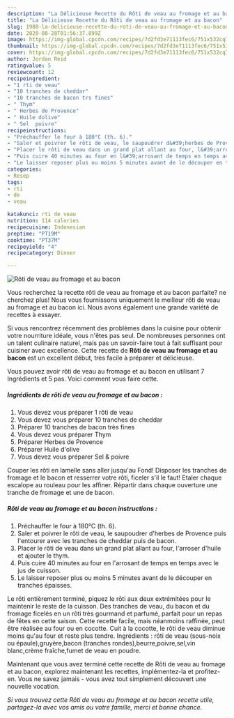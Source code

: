 ```yaml
---
description: "La Délicieuse Recette du Rôti de veau au fromage et au bacon"
title: "La Délicieuse Recette du Rôti de veau au fromage et au bacon"
slug: 1988-la-delicieuse-recette-du-roti-de-veau-au-fromage-et-au-bacon
date: 2020-08-28T01:56:37.899Z
image: https://img-global.cpcdn.com/recipes/7d2fd3e71113fec6/751x532cq70/roti-de-veau-au-fromage-et-au-bacon-photo-principale-de-la-recette.jpg
thumbnail: https://img-global.cpcdn.com/recipes/7d2fd3e71113fec6/751x532cq70/roti-de-veau-au-fromage-et-au-bacon-photo-principale-de-la-recette.jpg
cover: https://img-global.cpcdn.com/recipes/7d2fd3e71113fec6/751x532cq70/roti-de-veau-au-fromage-et-au-bacon-photo-principale-de-la-recette.jpg
author: Jordan Reid
ratingvalue: 5
reviewcount: 12
recipeingredient:
- "1 rti de veau"
- "10 tranches de cheddar"
- "10 tranches de bacon trs fines"
- " Thym"
- " Herbes de Provence"
- " Huile dolive"
- " Sel  poivre"
recipeinstructions:
- "Préchauffer le four à 180°C (th. 6)."
- "Saler et poivrer le rôti de veau, le saupoudrer d&#39;herbes de Provence puis l&#39;entourer avec les tranches de cheddar puis de bacon."
- "Placer le rôti de veau dans un grand plat allant au four, l&#39;arroser d&#39;huile et ajouter le thym."
- "Puis cuire 40 minutes au four en l&#39;arrosant de temps en temps avec le jus de cuisson."
- "Le laisser reposer plus ou moins 5 minutes avant de le découper en tranches épaisses."
categories:
- Resep
tags:
- rti
- de
- veau

katakunci: rti de veau 
nutrition: 114 calories
recipecuisine: Indonesian
preptime: "PT19M"
cooktime: "PT37M"
recipeyield: "4"
recipecategory: Dinner

---
```



![Rôti de veau au fromage et au bacon](https://img-global.cpcdn.com/recipes/7d2fd3e71113fec6/751x532cq70/roti-de-veau-au-fromage-et-au-bacon-photo-principale-de-la-recette.jpg)

Vous recherchez la recette rôti de veau au fromage et au bacon parfaite? ne cherchez plus! Nous vous fournissons uniquement le meilleur rôti de veau au fromage et au bacon ici. Nous avons également une grande variété de recettes à essayer.

Si vous rencontrez récemment des problèmes dans la cuisine pour obtenir votre nourriture idéale, vous n'êtes pas seul. De nombreuses personnes ont un talent culinaire naturel, mais pas un savoir-faire tout à fait suffisant pour cuisiner avec excellence. Cette recette de <strong> Rôti de veau au fromage et au bacon </strong> est un excellent début, très facile à préparer et délicieuse.

<!--inarticleads1-->

Vous pouvez avoir rôti de veau au fromage et au bacon en utilisant 7 Ingrédients et 5 pas. Voici comment vous faire cette.

##### Ingrédients de rôti de veau au fromage et au bacon :

1. Vous devez vous préparer 1 rôti de veau
1. Vous devez vous préparer 10 tranches de cheddar
1. Préparer 10 tranches de bacon très fines
1. Vous devez vous préparer  Thym
1. Préparer  Herbes de Provence
1. Préparer  Huile d&#39;olive
1. Vous devez vous préparer  Sel &amp; poivre


Couper les rôti en lamelle sans aller jusqu&#39;au Fond! Disposer les tranches de fromage et le bacon et resserrer votre rôti, ficeler s&#39;il le faut! Etaler chaque escalope au rouleau pour les affiner. Répartir dans chaque ouverture une tranche de fromage et une de bacon. 

<!--inarticleads2-->

##### Rôti de veau au fromage et au bacon instructions :

1. Préchauffer le four à 180°C (th. 6).
1. Saler et poivrer le rôti de veau, le saupoudrer d&#39;herbes de Provence puis l&#39;entourer avec les tranches de cheddar puis de bacon.
1. Placer le rôti de veau dans un grand plat allant au four, l&#39;arroser d&#39;huile et ajouter le thym.
1. Puis cuire 40 minutes au four en l&#39;arrosant de temps en temps avec le jus de cuisson.
1. Le laisser reposer plus ou moins 5 minutes avant de le découper en tranches épaisses.


Le rôti entièrement terminé, piquez le rôti aux deux extrémitées pour le maintenir le reste de la cuisson. Des tranches de veau, du bacon et du fromage ficelés en un rôti très gourmand et parfumé, parfait pour un repas de fêtes en cette saison. Cette recette facile, mais néanmoins raffinée, peut être réalisée au four ou en cocotte. Cuit à la cocotte, le rôti de veau diminue moins qu&#39;au four et reste plus tendre. Ingrédients : rôti de veau (sous-noix ou épaule),gruyère,bacon (tranches rondes),beurre,poivre,sel,vin blanc,crème fraîche,fumet de veau en poudre. 

<!--inarticleads1-->

<p>
Maintenant que vous avez terminé cette recette de Rôti de veau au fromage et au bacon, explorez maintenant les recettes, implémentez-la et profitez-en. Vous ne savez jamais - vous avez tout simplement découvert une nouvelle vocation.
</p>

<p>
<i>Si vous trouvez cette Rôti de veau au fromage et au bacon recette utile, partagez-la avec vos amis ou votre famille, merci et bonne chance.</i>
</p>
